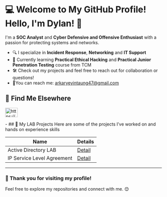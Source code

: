 # 💻 Welcome to My GitHub Profile! Hello, I'm Dylan! 👋

I'm a **SOC Analyst** and **Cyber Defensive and Offensive Enthusiast** with a passion for protecting systems and networks.  

- 🔍 I specialize in **Incident Response**, **Networking** and **IT Support** 
- 🌱 Currently learning **Practical Ethical Hacking** and **Practical Junior Penetration Testing** course from TCM
- 🛠️ Check out my projects and feel free to reach out for collaboration or questions!  
- 📩You can reach me: arkaryeyintaung47@gmail.com

🔗 **Find Me Elsewhere**  
-
<a href="https://www.linkedin.com/in/arkaryeyintaung/" target="blank"><img align="center" src="https://raw.githubusercontent.com/rahuldkjain/github-profile-readme-generator/master/src/images/icons/Social/linked-in-alt.svg" alt="https://www.linkedin.com/in/arkaryeyintaung/" height="30" width="40" /> </a>
</p>
-
## 🚀 My LAB Projects
Here are some of the projects I’ve worked on and hands on experience skills

| **Name**      | **Details**               |
|---------------|---------------------------|
| Active Directory LAB           | [Detail](https://github.com/arkaryeyintaung/Active-Directory-LAB)|
| IP Service Level Agreement | [Detail](https://github.com/arkaryeyintaung/IP_Service_Level_Agreement) |

---

### 🌟 Thank you for visiting my profile!  
Feel free to explore my repositories and connect with me. 😊
